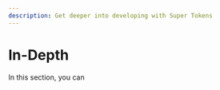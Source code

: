 ```yaml
---
description: Get deeper into developing with Super Tokens
---
```


# In-Depth

In this section, you can&#x20;
